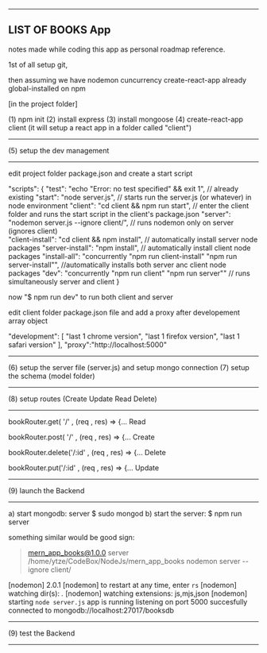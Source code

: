 ---------------------------------------------------------------
LIST OF BOOKS App
---------------------------------------------------------------

notes made while coding this app as personal roadmap reference.

1st of all setup git,

then assuming we have
 nodemon
 cuncurrency
 create-react-app
already global-installed on npm 

[in the project folder]

(1) npm init
(2) install express
(3) install mongoose
(4) create-react-app client (it will setup a react app in a folder called "client")


**************************************************************************************************************************************************************
(5) setup the dev management
**************************************************************************************************************************************************************

edit project folder package.json and create a start script

 "scripts": {
      "test": "echo \"Error: no test specified\" && exit 1", // already existing
      "start": "node server.js", // starts run the server.js (or whatever) in node environment
      "client": "cd client && npm run start", // enter the client folder and runs the start script in the client's package.json 
      "server": "nodemon server.js --ignore client/", // runs nodemon only on server (ignores client)    
      "client-install": "cd client && npm install", // automatically install server node packages
      "server-install": "npm install", // automatically install client node packages
      "install-all": "concurrently \"npm run client-install\" \"npm run server-install\"", //automatically installs both server anc client node packages
      "dev": "concurrently \"npm run client\" \"npm run server\"" // runs simultaneously server and client
}
  
now "$ npm run dev" to run both client and server 

edit client folder package.json file and add a proxy after developement array object

"development": [
      "last 1 chrome version",
      "last 1 firefox version",
      "last 1 safari version"
    ],
      "proxy":"http://localhost:5000"
**************************************************************************************************************************************************************

(6) setup the server file (server.js) and setup mongo connection
(7) setup the schema (model folder)

**************************************************************************************************************************************************************
(8) setup routes (Create Update Read Delete)
**************************************************************************************************************************************************************

bookRouter.get( '/' , (req , res) => {... Read 

bookRouter.post( '/' , (req , res) => {... Create

bookRouter.delete('/:id' , (req , res) => {... Delete

bookRouter.put('/:id' , (req , res) => {... Update

**************************************************************************************************************************************************************
(9) launch the Backend
**************************************************************************************************************************************************************

a) start mongodb: server $ sudo mongod
b) start the server: $ npm run server

something similar would be good sign:

   > mern_app_books@1.0.0 server /home/ytze/CodeBox/NodeJs/mern_app_books
   > nodemon server --ignore client/

   [nodemon] 2.0.1
   [nodemon] to restart at any time, enter `rs`
   [nodemon] watching dir(s): *.*
   [nodemon] watching extensions: js,mjs,json
   [nodemon] starting `node server.js`
   app is running
   listening on port 5000
   succesfully connected to  mongodb://localhost:27017/booksdb

**************************************************************************************************************************************************************
(9) test the Backend
**************************************************************************************************************************************************************
 

